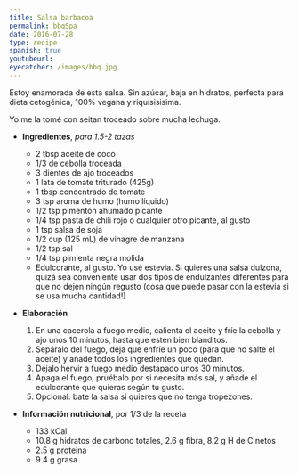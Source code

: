 ```yaml
---
title: Salsa barbacoa
permalink: bbqSpa
date: 2016-07-28
type: recipe
spanish: true
youtubeurl: 
eyecatcher: /images/bbq.jpg
---
```

Estoy enamorada de esta salsa. Sin azúcar, baja en hidratos, perfecta para dieta cetogénica, 100% vegana y riquísisisima.

Yo me la tomé con seitan troceado sobre mucha lechuga.

* **Ingredientes**, _para 1.5-2 tazas_
  - 2 tbsp aceite de coco
  - 1/3 de cebolla troceada
  - 3 dientes de ajo troceados
  - 1 lata de tomate triturado (425g)
  - 1 tbsp concentrado de tomate
  - 3 tsp aroma de humo (humo líquido)
  - 1/2 tsp pimentón ahumado picante
  - 1/4 tsp pasta de chili rojo o cualquier otro picante, al gusto
  - 1 tsp salsa de soja
  - 1/2 cup (125 mL) de vinagre de manzana
  - 1/2 tsp sal
  - 1/4 tsp pimienta negra molida
  - Edulcorante, al gusto. Yo usé estevia. Si quieres una salsa dulzona, quizá sea conveniente usar dos tipos de endulzantes diferentes para que no dejen ningún regusto (cosa que puede pasar con la estevia si se usa mucha cantidad!)

* **Elaboración**
  1. En una cacerola a fuego medio, calienta el aceite y fríe la cebolla y ajo unos 10 minutos, hasta que estén bien blanditos.
  2. Sepáralo del fuego, deja que enfríe un poco (para que no salte el aceite) y añade todos los ingredientes que quedan.
  3. Déjalo hervir a fuego medio destapado unos 30 minutos.
  4. Apaga el fuego, pruébalo por si necesita más sal, y añade el edulcorante que quieras según tu gusto.
  5. Opcional: bate la salsa si quieres que no tenga tropezones.

* **Información nutricional**, por 1/3 de la receta
  * 133 kCal
  * 10.8 g hidratos de carbono totales, 2.6 g fibra, 8.2 g H de C netos
  * 2.5 g proteina
  * 9.4 g grasa
